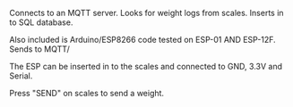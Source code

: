 Connects to an MQTT server.
Looks for weight logs from scales.
Inserts in to SQL database.

Also included is Arduino/ESP8266 code tested on ESP-01 AND ESP-12F. Sends to MQTT/

The ESP can be inserted in to the scales and connected to GND, 3.3V and Serial.

Press "SEND" on scales to send a weight.
